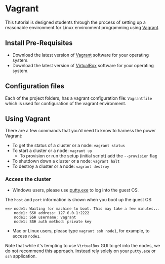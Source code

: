 # Vagrant

This tutorial is designed students through the process of setting up a reasonable environment for Linux environment programming using [Vagrant](http://www.vagrantup.com).

## Install Pre-Requisites

* Download the latest version of [Vagrant](http://www.vagrantup.com) software for your operating system.
* Download the latest version of [VirtualBox](http://virtualbox.org) software for your operating system.

## Configuration files

Each of the project folders, has a vagrant configuration file: `Vagrantfile` which is used for configuration of the vagrant environment.

## Using Vagrant

There are a few commands that you'd need to know to harness the power Vagrant:

* To get the status of a cluster or a node: `vagrant status`
* To start a cluster or a node: `vagrant up`
  * To provision or run the setup (initial script) add the `--provision` flag
* To shutdown down a cluster or a node: `vagrant halt`
* To destroy a cluster or a node: `vagrant destroy`

### Access the cluster

* Windows users, please use [putty.exe](http://www.chiark.greenend.org.uk/~sgtatham/putty/download.html) to log into the guest OS.  

The `host` and `port` information is shown when you boot up the guest OS:

```
==> node1: Waiting for machine to boot. This may take a few minutes...
    node1: SSH address: 127.0.0.1:2222
    node1: SSH username: vagrant
    node1: SSH auth method: private key
```

* Mac or Linux users, please type `vagrant ssh node1`, for example, to access `node1`.

Note that while it's tempting to use `VirtualBox` GUI to get into the nodes, we do not recommend this approach.  Instead rely solely on your `putty.exe` or `ssh` application.
